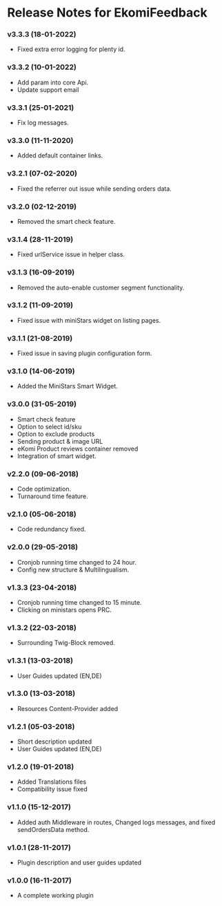 # Release Notes for EkomiFeedback

### v3.3.3 (18-01-2022)
- Fixed extra error logging for plenty id.

### v3.3.2 (10-01-2022)
- Add param into core Api.
- Update support email

### v3.3.1 (25-01-2021)
- Fix log messages.

### v3.3.0 (11-11-2020)
- Added default container links.

### v3.2.1 (07-02-2020)
- Fixed the referrer out issue while sending orders data.

### v3.2.0 (02-12-2019)
- Removed the smart check feature.

### v3.1.4 (28-11-2019)
- Fixed urlService issue in helper class.

### v3.1.3 (16-09-2019)
- Removed the auto-enable customer segment functionality.

### v3.1.2 (11-09-2019)
- Fixed issue with miniStars widget on listing pages.

### v3.1.1 (21-08-2019)
- Fixed issue in saving plugin configuration form.

### v3.1.0 (14-06-2019)
- Added the MiniStars Smart Widget.

### v3.0.0 (31-05-2019)
- Smart check feature
- Option to select id/sku
- Option to exclude products
- Sending product & image URL
- eKomi Product reviews container removed
- Integration of smart widget. 

### v2.2.0 (09-06-2018)
- Code optimization.
- Turnaround time feature.

### v2.1.0 (05-06-2018)
- Code redundancy fixed.

### v2.0.0 (29-05-2018)
- Cronjob running time changed to 24 hour.
- Config new structure & Multilingualism.

### v1.3.3 (23-04-2018)
- Cronjob running time changed to 15 minute.
- Clicking on ministars opens PRC.

### v1.3.2 (22-03-2018)
- Surrounding Twig-Block removed.

### v1.3.1 (13-03-2018)
- User Guides updated (EN,DE)

### v1.3.0 (13-03-2018)
- Resources Content-Provider added

### v1.2.1 (05-03-2018)
- Short description updated
- User Guides updated (EN,DE)

### v1.2.0 (19-01-2018)
- Added Translations files
- Compatibility issue fixed

### v1.1.0 (15-12-2017)
- Added auth Middleware in routes, Changed logs messages, and fixed sendOrdersData method.

### v1.0.1 (28-11-2017)
- Plugin description and user guides updated

### v1.0.0 (16-11-2017)
- A complete working plugin
















